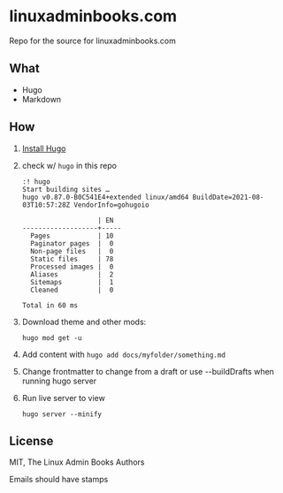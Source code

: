 # linuxadminbooks.com

Repo for the source for linuxadminbooks.com

## What
* Hugo
* Markdown

## How

1. [Install Hugo](https://gohugo.io/getting-started/installing/)
1. check w/ `hugo` in this repo
   ```
   :! hugo
   Start building sites …
   hugo v0.87.0-B0C541E4+extended linux/amd64 BuildDate=2021-08-03T10:57:28Z VendorInfo=gohugoio

                      | EN
   -------------------+-----
     Pages            | 10
     Paginator pages  |  0
     Non-page files   |  0
     Static files     | 78
     Processed images |  0
     Aliases          |  2
     Sitemaps         |  1
     Cleaned          |  0

   Total in 60 ms
   ```

1. Download theme and other mods:
   ```
   hugo mod get -u
   ```

1. Add content with `hugo add docs/myfolder/something.md`
1. Change frontmatter to change from a draft or use --buildDrafts when running hugo server
1. Run live server to view
   ```
   hugo server --minify
   ```



## License
   MIT, The Linux Admin Books Authors
   



Emails should have stamps
